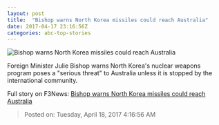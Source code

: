 ```yaml
---
layout: post
title:  "Bishop warns North Korea missiles could reach Australia"
date: 2017-04-17 23:16:56Z
categories: abc-top-stories
---
```


![Bishop warns North Korea missiles could reach Australia](http://www.abc.net.au/news/image/8450096-1x1-700x700.jpg)

Foreign Minister Julie Bishop warns North Korea's nuclear weapons program poses a "serious threat" to Australia unless it is stopped by the international community.


Full story on F3News: [Bishop warns North Korea missiles could reach Australia](http://www.f3nws.com/n/XapPkF)

> Posted on: Tuesday, April 18, 2017 4:16:56 AM

